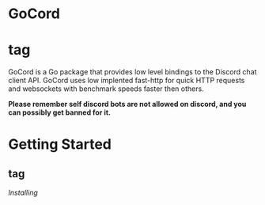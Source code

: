 # GoCord <h1> tag
GoCord is a Go package that provides low level bindings to the Discord chat client API. GoCord uses low implented fast-http for quick HTTP requests and websockets with benchmark speeds faster then others. 

**Please remember self discord bots are not allowed on discord, and you can possibly get banned for it.**

# Getting Started <h2> tag
*Installing*
